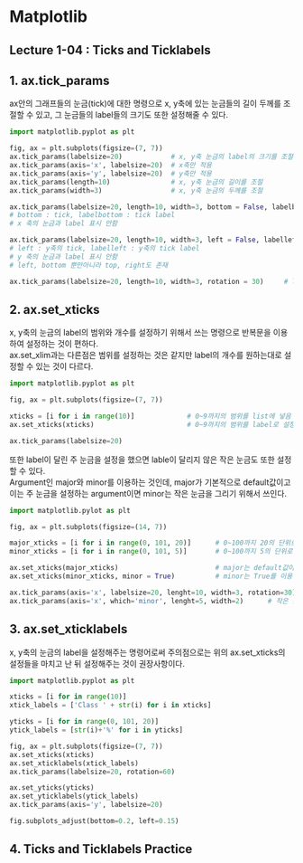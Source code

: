 # Matplotlib

## Lecture 1-04 : Ticks and Ticklabels

## 1. ax.tick_params
ax안의 그래프들의 눈금(tick)에 대한 명령으로 x, y축에 있는 눈금들의 길이 두께를 조절할 수 있고, 그 눈금들의 label들의 크기도 또한 설정해줄 수 있다.
```py
import matplotlib.pyplot as plt

fig, ax = plt.subplots(figsize=(7, 7))
ax.tick_params(labelsize=20)            # x, y축 눈금의 label의 크기를 조절 , axis argument설정을 하지 않아서 x, y축 모두 적용
ax.tick_params(axis='x', labelsize=20)  # x축만 적용
ax.tick_params(axis='y', labelsize=20)  # y축만 적용
ax.tick_params(length=10)               # x, y축 눈금의 길이를 조절
ax.tick_params(width=3)                 # x, y축 눈금의 두께를 조절

ax.tick_params(labelsize=20, length=10, width=3, bottom = False, labelbottom = False)
# bottom : tick, labelbottom : tick label
# x 축의 눈금과 label 표시 안함

ax.tick_params(labelsize=20, length=10, width=3, left = False, labelleft = False)
# left : y축의 tick, labelleft : y축의 tick label
# y 축의 눈금과 label 표시 안함
# left, bottom 뿐만아니라 top, right도 존재

ax.tick_params(labelsize=20, length=10, width=3, rotation = 30)     # label의 기울기 조절
```

## 2. ax.set_xticks
x, y축의 눈금의 label의 범위와 개수를 설정하기 위해서 쓰는 명령으로 반복문을 이용하여 설정하는 것이 편하다.   
ax.set_xlim과는 다른점은 범위를 설정하는 것은 같지만 label의 개수를 원하는대로 설정할 수 있는 것이 다르다.
```py
import matplotlib.pyplot as plt

fig, ax = plt.subplots(figsize=(7, 7))

xticks = [i for i in range(10)]             # 0~9까지의 범위를 list에 넣음
ax.set_xticks(xticks)                       # 0~9까지의 범위를 label로 설정

ax.tick_params(labelsize=20)
```
또한 label이 달린 주 눈금을 설정을 했으면 lable이 달리지 않은 작은 눈금도 또한 설정할 수 있다.   
Argument인 major와 minor를 이용하는 것인데, major가 기본적으로 default값이고 이는 주 눈금을 설정하는 argument이면 minor는 작은 눈금을 그리기 위해서 쓰인다.
```py
import matplotlib.pylot as plt

fig, ax = plt.subplots(figsize=(14, 7))

major_xticks = [i for i in range(0, 101, 20)]      # 0~100까지 20의 단위로 주 눈금 범위 설정
minor_xticks = [i for i in range(0, 101, 5)]       # 0~100까지 5의 단위로 작은 눈금 범위 설정

ax.set_xticks(major_xticks)                        # major는 default값이=
ax.set_xticks(minor_xticks, minor = True)          # minor는 True를 이용해 설정, 작은 눈금 표현

ax.tick_params(axis='x', labelsize=20, lenght=10, width=3, rotation=30)
ax.tick_params(axis='x', which='minor', lenght=5, width=2)      # 작은 눈금 설정
```

## 3. ax.set_xticklabels
x, y축의 눈금의 label을 설정해주는 명령어로써 주의점으로는 위의 ax.set_xticks의 설정들을 마치고 난 뒤 설정해주는 것이 권장사항이다.
```py
import matplotlib.pyplot as plt

xticks = [i for in range(10)]
xtick_labels = ['Class ' + str(i) for i in xticks]

yticks = [i for in range(0, 101, 20)]
ytick_labels = [str(i)+'%' for i in yticks]

fig, ax = plt.subplots(figsize=(7, 7))
ax.set_xticks(xticks)
ax.set_xticklabels(xtick_labels)
ax.tick_params(labelsize=20, rotation=60)

ax.set_yticks(yticks)
ax.set_yticklabels(ytick_labels)
ax.tick_params(axis='y', labelsize=20)

fig.subplots_adjust(bottom=0.2, left=0.15)
```

## 4. Ticks and Ticklabels Practice